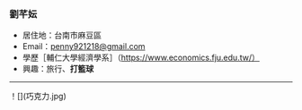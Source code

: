 ### 劉芊妘

- 居住地：台南市麻豆區
- Email：penny921218@gmail.com
- 學歷［輔仁大學經濟學系］（https://www.economics.fju.edu.tw/）
- 興趣：旅行、**打籃球**
<hr>
！[](巧克力.jpg)
